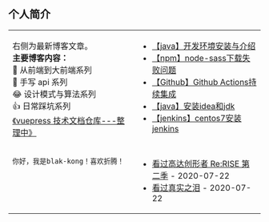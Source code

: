 ## 个人简介

<table>
<tr>
<td valign="top" width="50%">

右侧为最新博客文章。<br/>
**主要博客内容：**<br/>
:muscle: 从前端到大前端系列<br/>
:pill: 手写 api 系列 <br/>
:joy: 设计模式与算法系列 <br/>
:thumbsup: 日常踩坑系列 <br/>
[《vuepress 技术文档仓库---整理中》](https://github.com/blak-kong/vuepress)

<!-- recent_releases starts -->

<!-- recent_releases ends -->

</td>
<td valign="top" width="50%">

<!-- blog starts -->
* <a href='https://www.lzwlook.fun/2020/09/20/%E3%80%90java%E3%80%91%E5%BC%80%E5%8F%91%E7%8E%AF%E5%A2%83%E5%AE%89%E8%A3%85%E4%B8%8E%E4%BB%8B%E7%BB%8D/' target='_blank'>【java】开发环境安装与介绍</a>
* <a href='https://www.lzwlook.fun/2020/08/04/%E3%80%90npm%E3%80%91node-sass%E4%B8%8B%E8%BD%BD%E5%A4%B1%E8%B4%A5%E9%97%AE%E9%A2%98/' target='_blank'>【npm】node-sass下载失败问题</a>
* <a href='https://www.lzwlook.fun/2020/07/24/%E3%80%90Github%E3%80%91Github%20Actions%E6%8C%81%E7%BB%AD%E9%9B%86%E6%88%90/' target='_blank'>【Github】Github Actions持续集成</a>
* <a href='https://www.lzwlook.fun/2020/05/29/%E3%80%90java%E3%80%91%E5%AE%89%E8%A3%85idea%E5%92%8Cjdk/' target='_blank'>【java】安装idea和jdk</a>
* <a href='https://www.lzwlook.fun/2020/05/29/%E3%80%90jenkins%E3%80%91centos7%E5%AE%89%E8%A3%85jenkins/' target='_blank'>【jenkins】centos7安装jenkins</a>
<!-- blog ends -->

</td>
</tr>
<tr>
<td valign="top" width="50%">

<!-- code_time starts -->

```text
你好，我是blak-kong！喜欢折腾！
```

<!-- code_time ends -->

</td>
<td valign="top" width="50%">

<!-- douban starts -->
* <a href='http://movie.douban.com/subject/34979493/' target='_blank'>看过高达创形者 Re:RISE 第二季</a> - 2020-07-22
* <a href='http://movie.douban.com/subject/2377630/' target='_blank'>看过真实之泪</a> - 2020-07-22
<!-- douban ends -->

</td>
  </tr>
  </table>
